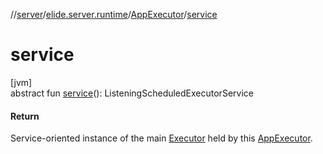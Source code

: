 //[server](../../../index.md)/[elide.server.runtime](../index.md)/[AppExecutor](index.md)/[service](service.md)

# service

[jvm]\
abstract fun [service](service.md)(): ListeningScheduledExecutorService

#### Return

Service-oriented instance of the main [Executor](https://docs.oracle.com/javase/8/docs/api/java/util/concurrent/Executor.html) held by this [AppExecutor](index.md).
